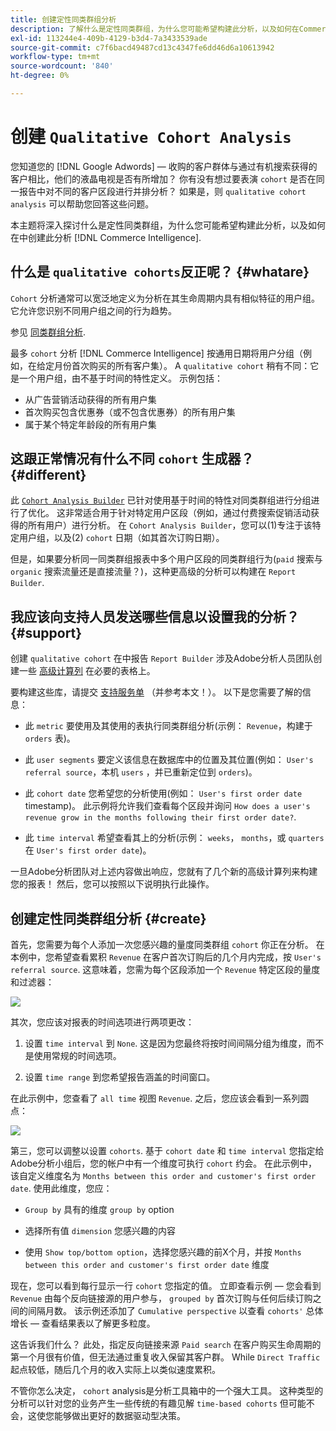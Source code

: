 ```yaml
---
title: 创建定性同类群组分析
description: 了解什么是定性同类群组，为什么您可能希望构建此分析，以及如何在Commerce Intelligence中创建它。
exl-id: 113244e4-409b-4129-b3d4-7a3433539ade
source-git-commit: c7f6bacd49487cd13c4347fe6dd46d6a10613942
workflow-type: tm+mt
source-wordcount: '840'
ht-degree: 0%

---
```


# 创建 `Qualitative Cohort Analysis`

您知道您的 [!DNL Google Adwords] — 收购的客户群体与通过有机搜索获得的客户相比，他们的液晶电视是否有所增加？ 你有没有想过要表演 `cohort` 是否在同一报告中对不同的客户区段进行并排分析？ 如果是，则 `qualitative cohort analysis` 可以帮助您回答这些问题。

本主题将深入探讨什么是定性同类群组，为什么您可能希望构建此分析，以及如何在中创建此分析 [!DNL Commerce Intelligence].

## 什么是 `qualitative cohorts`反正呢？ {#whatare}

`Cohort` 分析通常可以宽泛地定义为分析在其生命周期内具有相似特征的用户组。 它允许您识别不同用户组之间的行为趋势。

参见 [同类群组分析](https://www.cohortanalysis.com/).

最多 `cohort` 分析 [!DNL Commerce Intelligence] 按通用日期将用户分组（例如，在给定月份首次购买的所有客户集）。 A `qualitative cohort` 稍有不同：它是一个用户组，由不基于时间的特性定义。 示例包括：

* 从广告营销活动获得的所有用户集
* 首次购买包含优惠券（或不包含优惠券）的所有用户集
* 属于某个特定年龄段的所有用户集

## 这跟正常情况有什么不同 `cohort` 生成器？ {#different}

此 [`Cohort Analysis Builder`](../dev-reports/cohort-rpt-bldr.md) 已针对使用基于时间的特性对同类群组进行分组进行了优化。 这非常适合用于针对特定用户区段（例如，通过付费搜索促销活动获得的所有用户）进行分析。 在 `Cohort Analysis Builder`，您可以(1)专注于该特定用户组，以及(2) `cohort` 日期（如其首次订购日期）。

但是，如果要分析同一同类群组报表中多个用户区段的同类群组行为(`paid` 搜索与 `organic` 搜索流量还是直接流量？)，这种更高级的分析可以构建在 `Report Builder`.

## 我应该向支持人员发送哪些信息以设置我的分析？ {#support}

创建 `qualitative cohort` 在中报告 `Report Builder` 涉及Adobe分析人员团队创建一些 [高级计算列](../data-warehouse-mgr/creating-calculated-columns.md) 在必要的表格上。

要构建这些库，请提交 [支持服务单](https://experienceleague.adobe.com/docs/commerce-knowledge-base/kb/troubleshooting/miscellaneous/mbi-service-policies.html) （并参考本文！）。 以下是您需要了解的信息：

* 此 `metric` 要使用及其使用的表执行同类群组分析(示例： `Revenue`，构建于 `orders` 表)。

* 此 `user segments` 要定义该信息在数据库中的位置及其位置(例如： `User's referral source`，本机 `users` ，并已重新定位到 `orders`)。

* 此 `cohort date` 您希望您的分析使用(例如： `User's first order date` timestamp)。 此示例将允许我们查看每个区段并询问 `How does a user's revenue grow in the months following their first order date?`.

* 此 `time interval` 希望查看其上的分析(示例： `weeks`， `months`，或 `quarters` 在 `User's first order date`)。

一旦Adobe分析团队对上述内容做出响应，您就有了几个新的高级计算列来构建您的报表！ 然后，您可以按照以下说明执行此操作。

## 创建定性同类群组分析 {#create}

首先，您需要为每个人添加一次您感兴趣的量度同类群组 `cohort` 你正在分析。 在本例中，您希望查看累积 `Revenue` 在客户首次订购后的几个月内完成，按 `User's referral source`. 这意味着，您需为每个区段添加一个 `Revenue` 特定区段的量度和过滤器：

![](../../assets/qualcohort1.gif)

其次，您应该对报表的时间选项进行两项更改：

1. 设置 `time interval` 到 `None`. 这是因为您最终将按时间间隔分组为维度，而不是使用常规的时间选项。

1. 设置 `time range` 到您希望报告涵盖的时间窗口。

在此示例中，您查看了 `all time` 视图 `Revenue`. 之后，您应该会看到一系列圆点：

![](../../assets/qualcohort2.gif)

第三，您可以调整以设置 `cohorts`. 基于 `cohort date` 和 `time interval` 您指定给Adobe分析小组后，您的帐户中有一个维度可执行 `cohort` 约会。 在此示例中，该自定义维度名为 `Months between this order and customer's first order date`. 使用此维度，您应：

* `Group by` 具有的维度 `group by` option

* 选择所有值 `dimension` 您感兴趣的内容

* 使用 `Show top/bottom option`，选择您感兴趣的前X个月，并按 `Months between this order and customer's first order date` 维度

现在，您可以看到每行显示一行 `cohort` 您指定的值。 立即查看示例 — 您会看到 `Revenue` 由每个反向链接源的用户参与， `grouped by` 首次订购与任何后续订购之间的间隔月数。 该示例还添加了 `Cumulative perspective` 以查看 `cohorts'` 总体增长 — 查看结果表以了解更多粒度。

这告诉我们什么？ 此处，指定反向链接来源 `Paid search` 在客户购买生命周期的第一个月很有价值，但无法通过重复收入保留其客户群。 While `Direct Traffic` 起点较低，随后几个月的收入实际上以类似速度累积。

不管你怎么决定， `cohort` analysis是分析工具箱中的一个强大工具。 这种类型的分析可以针对您的业务产生一些传统的有趣见解 `time-based cohorts` 但可能不会，这使您能够做出更好的数据驱动型决策。
